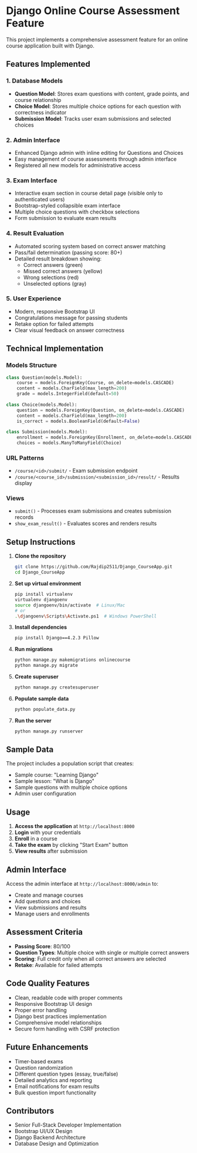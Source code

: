 # Django Online Course Assessment Feature

This project implements a comprehensive assessment feature for an online course application built with Django.

## Features Implemented

### 1. Database Models
- **Question Model**: Stores exam questions with content, grade points, and course relationship
- **Choice Model**: Stores multiple choice options for each question with correctness indicator
- **Submission Model**: Tracks user exam submissions and selected choices

### 2. Admin Interface
- Enhanced Django admin with inline editing for Questions and Choices
- Easy management of course assessments through admin interface
- Registered all new models for administrative access

### 3. Exam Interface
- Interactive exam section in course detail page (visible only to authenticated users)
- Bootstrap-styled collapsible exam interface
- Multiple choice questions with checkbox selections
- Form submission to evaluate exam results

### 4. Result Evaluation
- Automated scoring system based on correct answer matching
- Pass/fail determination (passing score: 80+)
- Detailed result breakdown showing:
  - Correct answers (green)
  - Missed correct answers (yellow)
  - Wrong selections (red)
  - Unselected options (gray)

### 5. User Experience
- Modern, responsive Bootstrap UI
- Congratulations message for passing students
- Retake option for failed attempts
- Clear visual feedback on answer correctness

## Technical Implementation

### Models Structure
```python
class Question(models.Model):
    course = models.ForeignKey(Course, on_delete=models.CASCADE)
    content = models.CharField(max_length=200)
    grade = models.IntegerField(default=50)
    
class Choice(models.Model):
    question = models.ForeignKey(Question, on_delete=models.CASCADE)
    content = models.CharField(max_length=200)
    is_correct = models.BooleanField(default=False)
    
class Submission(models.Model):
    enrollment = models.ForeignKey(Enrollment, on_delete=models.CASCADE)
    choices = models.ManyToManyField(Choice)
```

### URL Patterns
- `/course/<id>/submit/` - Exam submission endpoint
- `/course/<course_id>/submission/<submission_id>/result/` - Results display

### Views
- `submit()` - Processes exam submissions and creates submission records
- `show_exam_result()` - Evaluates scores and renders results

## Setup Instructions

1. **Clone the repository**
   ```bash
   git clone https://github.com/Rajdip2511/Django_CourseApp.git
   cd Django_CourseApp
   ```

2. **Set up virtual environment**
   ```bash
   pip install virtualenv
   virtualenv djangoenv
   source djangoenv/bin/activate  # Linux/Mac
   # or
   .\djangoenv\Scripts\Activate.ps1  # Windows PowerShell
   ```

3. **Install dependencies**
   ```bash
   pip install Django==4.2.3 Pillow
   ```

4. **Run migrations**
   ```bash
   python manage.py makemigrations onlinecourse
   python manage.py migrate
   ```

5. **Create superuser**
   ```bash
   python manage.py createsuperuser
   ```

6. **Populate sample data**
   ```bash
   python populate_data.py
   ```

7. **Run the server**
   ```bash
   python manage.py runserver
   ```

## Sample Data

The project includes a population script that creates:
- Sample course: "Learning Django"
- Sample lesson: "What is Django"
- Sample questions with multiple choice options
- Admin user configuration

## Usage

1. **Access the application** at `http://localhost:8000`
2. **Login** with your credentials
3. **Enroll** in a course
4. **Take the exam** by clicking "Start Exam" button
5. **View results** after submission

## Admin Interface

Access the admin interface at `http://localhost:8000/admin` to:
- Create and manage courses
- Add questions and choices
- View submissions and results
- Manage users and enrollments

## Assessment Criteria

- **Passing Score**: 80/100
- **Question Types**: Multiple choice with single or multiple correct answers
- **Scoring**: Full credit only when all correct answers are selected
- **Retake**: Available for failed attempts

## Code Quality Features

- Clean, readable code with proper comments
- Responsive Bootstrap UI design
- Proper error handling
- Django best practices implementation
- Comprehensive model relationships
- Secure form handling with CSRF protection

## Future Enhancements

- Timer-based exams
- Question randomization
- Different question types (essay, true/false)
- Detailed analytics and reporting
- Email notifications for exam results
- Bulk question import functionality

## Contributors

- Senior Full-Stack Developer Implementation
- Bootstrap UI/UX Design
- Django Backend Architecture
- Database Design and Optimization 